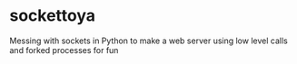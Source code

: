 # sockettoya
Messing with sockets in Python to make a web server using low level calls and forked processes for fun
